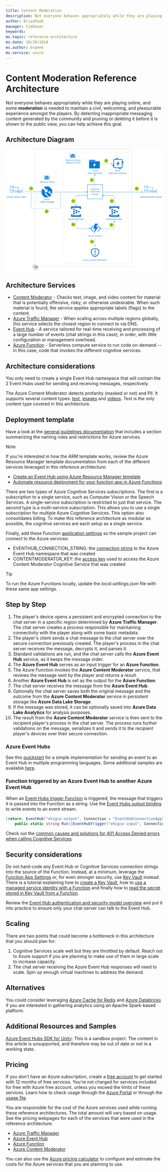 ```yaml
---
title: Content Moderation
description: Not everyone behaves appropriately while they are playing online, and some moderation is needed to maintain a civil, welcoming, and pleasurable experience amongst the players.
author: BrianPeek
manager: timheuer
keywords: 
ms.topic: reference-architecture
ms.date: 10/29/2018
ms.author: brpeek
ms.service: azure
---
```


# Content Moderation Reference Architecture

Not everyone behaves appropriately while they are playing online, and some **moderation** is needed to maintain a civil, welcoming, and pleasurable experience amongst the players. By detecting inappropriate messaging content generated by the community and pruning or deleting it before it is shown to the public view, you can help achieve this goal.

## Architecture Diagram

[![Content moderation architecture](media/cognitive/cognitive-contentmoderation.png)](media/cognitive/cognitive-contentmoderation.png)

## Architecture Services

- [Content Moderator](https://docs.microsoft.com/azure/cognitive-services/content-moderator/overview) - Checks text, image, and video content for material that is potentially offensive, risky, or otherwise undesirable. When such material is found, the service applies appropriate labels (flags) to the content.
- [Azure Traffic Manager](https://docs.microsoft.com/azure/traffic-manager/traffic-manager-overview) - When scaling across multiple regions globally, this service selects the closest region to connect to via DNS.
- [Event Hub](https://azure.microsoft.com/services/event-hubs/) - A service tailored for real-time receiving and processing of a large number of events (chat strings in this case), in order, with little configuration or management overhead.
- [Azure Function](https://docs.microsoft.com/azure/azure-functions/functions-overview) -  Serverless compute service to run code on-demand -- in this case, code that invokes the different cognitive services.

## Architecture considerations

You only need to create a single Event Hub namespace that will contain the 2 Event Hubs used for sending and receiving messages, respectively.

The Azure Content Moderator detects profanity (masked or not) and PII. It supports several content types: [text](https://docs.microsoft.com/azure/cognitive-services/content-moderator/text-moderation-api), [images](https://docs.microsoft.com/azure/cognitive-services/content-moderator/image-moderation-api) and [videos](https://docs.microsoft.com/azure/cognitive-services/content-moderator/video-moderation-human-review). Text is the only content type covered in this architecture.

## Deployment template

Have a look at the [general guidelines documentation](./general-guidelines.md#naming-conventions) that includes a section summarizing the naming rules and restrictions for Azure services.

>[!NOTE]
> If you're interested in how the ARM template works, review the Azure Resource Manager template documentation from each of the different services leveraged in this reference architecture:
>
> - [Create an Event Hub using Azure Resource Manager template](https://docs.microsoft.com/azure/event-hubs/event-hubs-resource-manager-namespace-event-hub)
> - [Automate resource deployment for your function app in Azure Functions](https://docs.microsoft.com/azure/azure-functions/functions-infrastructure-as-code)

There are two types of Azure Cognitive Services subscriptions. The first is a subscription to a single service, such as Computer Vision or the Speech Services. A single-service subscription is restricted to just that service. The second type is a multi-service subscription. This allows you to use a single subscription for multiple Azure Cognitive Services. This option also consolidates billing. To make this reference architecture as modular as possible, the cognitive services are each setup as a single service.

Finally, add these Function [application settings](https://docs.microsoft.com/azure/azure-functions/functions-how-to-use-azure-function-app-settings) so the sample project can connect to the Azure services:

- EVENTHUB_CONNECTION_STRING: the [connection string](https://docs.microsoft.com/azure/event-hubs/event-hubs-get-connection-string) to the Azure Event Hub namespace that was created
- CONTENTMODERATOR_KEY: the [access key](https://docs.microsoft.com/azure/azure-functions/functions-how-to-use-azure-function-app-settings) used to access the Azure Content Moderator Cognitive Service that was created

>[!TIP]
> To run the Azure Functions locally, update the *local.settings.json* file with these same app settings.

## Step by Step

1. The player's device opens a persistent and encrypted connection to the chat server in a specific region determined by **Azure Traffic Manager**. The chat server creates a process responsible for maintaining connectivity with the player along with some basic metadata.
1. The player's client sends a chat message to the chat server over the secure connection previously created. The player's process in the chat server receives the message, decrypts it, and parses it.
1. Standard validations are run, and the chat server calls the **Azure Event Hub** service, as it keeps the message order.
1. The **Azure Event Hub** serves as an input trigger for an **Azure Function**.
1. The Azure Function invokes the **Azure Content Moderator** service, that reviews the message sent by the player and returns a result.
1. Another **Azure Event Hub** is set as the output for the **Azure Function**.
1. The chat server receives the message from the **Azure Event Hub**.
1. Optionally the chat server saves both the original message and the outcome from the **Azure Content Moderator** service in persistent storage like **Azure Data Lake Storage**.
1. If the message was stored, it can be optionally saved into **Azure Data Lake Analytics** for analysis purposes.
1. The result from the **Azure Content Moderator** service is then sent to the recipient player's process in the chat server. The process runs further validations on the message, serializes it and sends it to the recipient player's devices over their secure connection.

### Azure Event Hubs

See this [quickstart](https://docs.microsoft.com/azure/event-hubs/event-hubs-dotnet-framework-getstarted-send) for a simple implementation for sending an event to an Event Hub in multiple programming languages.  Some additional samples are available [here](https://github.com/Azure/azure-event-hubs/tree/master/samples).

### Function triggered by an Azure Event Hub to another Azure Event Hub

When an [Event Hubs trigger Function](https://docs.microsoft.com/azure/azure-functions/functions-bindings-event-hubs#trigger) is triggered, the message that triggers it is passed into the Function as a string. Use the [Event Hubs output binding](https://docs.microsoft.com/azure/azure-functions/functions-bindings-event-hubs#output) to write events to an event stream.

```csharp
[return: EventHub("ehigce-output", Connection = "EventHubConnectionAppSetting")]
    public static string Run([EventHubTrigger("ehigce-input", Connection = "EventHubConnectionAppSetting")] string chatString, ILogger log)
```

Check out the [common causes and solutions for 401 Access Denied errors when calling Cognitive Services](https://blogs.msdn.microsoft.com/kwill/2017/05/17/http-401-access-denied-when-calling-azure-cognitive-services-apis/).

## Security considerations

Do not hard-code any Event Hub or Cognitive Services connection strings into the source of the Function.  Instead, at a minimum, leverage the [Function App Settings](https://docs.microsoft.com/azure/azure-functions/functions-how-to-use-azure-function-app-settings#manage-app-service-settings) or, for even stronger security, use [Key Vault](https://docs.microsoft.com/azure/key-vault/) instead. There is a tutorial explaining how to [create a Key Vault](https://blogs.msdn.microsoft.com/benjaminperkins/2018/06/13/create-an-azure-key-vault-and-secret/), how to [use a managed service identity with a Function](https://blogs.msdn.microsoft.com/benjaminperkins/2018/06/13/using-managed-service-identity-msi-with-and-azure-app-service-or-an-azure-function/) and finally how to [read the secret stored in Key Vault from a Function](https://blogs.msdn.microsoft.com/benjaminperkins/2018/06/13/how-to-connect-to-a-database-from-an-azure-function-using-azure-key-vault/).

Review the [Event Hub authentication and security model overview](https://docs.microsoft.com/azure/event-hubs/event-hubs-authentication-and-security-model-overview) and put it into practice to ensure only your chat server can talk to the Event Hub.

## Scaling

There are two points that could become a bottleneck in this architecture that you should plan for:

1. Cognitive Services scale well but they are throttled by default. Reach out to Azure support if you are planning to make use of them in large scale to increase capacity.
1. The chat server receiving the Azure Event Hub responses will need to scale. Spin up enough virtual machines to address the demand.

## Alternatives

You could consider leveraging [Azure Cache for Redis](https://docs.microsoft.com/azure/azure-cache-for-redis/cache-overview) and [Azure Databricks](https://docs.microsoft.com/azure/azure-databricks/what-is-azure-databricks) if you are interested in gathering analytics using an Apache Spark-based platform.

## Additional Resources and Samples

[Azure Event Hubs SDK for Unity](https://docs.microsoft.com/sandbox/gamedev/unity/azure-event-hubs-unity): This is a sandbox project. The content in this article is unsupported, and therefore may be out of date or not in a working state.

## Pricing

If you don't have an Azure subscription, create a [free account](https://aka.ms/azfreegamedev) to get started with 12 months of free services. You're not charged for services included for free with Azure free account, unless you exceed the limits of these services. Learn how to check usage through the [Azure Portal](https://docs.microsoft.com/azure/billing/billing-check-free-service-usage#check-usage-on-the-azure-portal) or through the [usage file](https://docs.microsoft.com/azure/billing/billing-check-free-service-usage#check-usage-through-the-usage-file).

You are responsible for the cost of the Azure services used while running these reference architectures.  The total amount will vary based on usage. See the pricing webpages for each of the services that were used in the reference architecture:

- [Azure Traffic Manager](https://azure.microsoft.com/pricing/details/traffic-manager/)
- [Azure Event Hub](https://azure.microsoft.com/pricing/details/event-hubs/)
- [Azure Function](https://azure.microsoft.com/pricing/details/functions/)
- [Azure Content Moderator](https://azure.microsoft.com/pricing/details/cognitive-services/content-moderator/)

You can also use the [Azure pricing calculator](https://azure.microsoft.com/pricing/calculator/) to configure and estimate the costs for the Azure services that you are planning to use.
